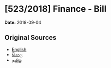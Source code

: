 # [523/2018] Finance - Bill

**Date:** 2018-09-04

## Original Sources

- [English](https://documents.gov.lk/view/bills/2018/9/523-2018_E.pdf)
- [සිංහල](https://documents.gov.lk/view/bills/2018/9/523-2018_S.pdf)
- [தமிழ்](https://documents.gov.lk/view/bills/2018/9/523-2018_T.pdf)
